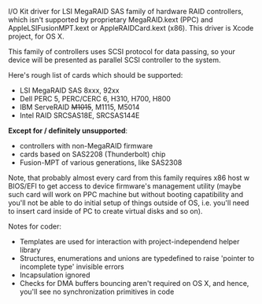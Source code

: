 I/O Kit driver for LSI MegaRAID SAS family of hardware RAID controllers, which isn't supported by proprietary MegaRAID.kext (PPC) and AppleLSIFusionMPT.kext or AppleRAIDCard.kext (x86). This driver is Xcode project, for OS X.

This family of controllers uses SCSI protocol for data passing, so your device will be presented as parallel SCSI controller to the system.

Here's rough list of cards which should be supported:
- LSI MegaRAID SAS 8xxx, 92xx
- Dell PERC 5, PERC/CERC 6, H310, H700, H800
- IBM ServeRAID ~~M1015~~, M1115, M5014
- Intel RAID SRCSAS18E, SRCSAS144E

**Except for / definitely unsupported**:
- controllers with non-MegaRAID firmware
- cards based on SAS2208 (Thunderbolt) chip
- Fusion-MPT of various generations, like SAS2308

Note, that probably almost every card from this family requires x86 host w BIOS/EFI to get access to device firmware's management utility (maybe such card will work on PPC machine but without booting capatibility and you'll not be able to do initial setup of things outside of OS, i.e. you'll need to insert card inside of PC to create virtual disks and so on).

Notes for coder:
- Templates are used for interaction with project-independend helper library
- Structures, enumerations and unions are typedefined to raise 'pointer to incomplete type' invisible errors
- Incapsulation ignored
- Checks for DMA buffers bouncing aren't required on OS X, and hence, you'll see no synchronization primitives in code
